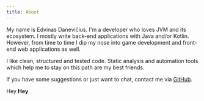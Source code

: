```yaml
---
title: About
---
```


My name is Edvinas Danevičius. I'm a developer who loves JVM and its ecosystem. I mostly write back-end applications with Java and/or Kotlin. However, from time to time I dip my nose into game development and front-end web applications as well.

I like clean, structured and tested code. Static analysis and automation tools which help me to stay on this path are my best friends.

[GitHub]: https://github.com/Edvinas01 "My GitHub profile"

If you have some suggestions or just want to chat, contact me via [GitHub].

Hey **Hey**
